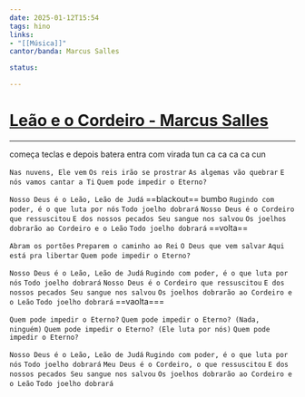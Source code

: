 ```yaml
---
date: 2025-01-12T15:54
tags: hino
links: 
- "[[Música]]"
cantor/banda: Marcus Salles

status: 

---
```

# [Leão e o Cordeiro - Marcus Salles](https://www.youtube.com/watch?v=lc8kQHrw2bk)
---

começa teclas e depois batera entra com virada 
tun ca ca ca ca cun

`Nas nuvens, Ele vem`
`Os reis irão se prostrar`
`As algemas vão quebrar`
`E nós vamos cantar a Ti`
`Quem pode impedir o Eterno?`

`Nosso Deus é o Leão, Leão de Judá` ==blackout== bumbo
`Rugindo com poder, é o que luta por nós`
`Todo joelho dobrará`
`Nosso Deus é o Cordeiro que ressuscitou`
`E dos nossos pecados Seu sangue nos salvou`
`Os joelhos dobrarão ao Cordeiro e o Leão`
`Todo joelho dobrará` ==volta==

`Abram os portões` 
`Preparem o caminho ao Rei`
`O Deus que vem salvar`
`Aqui está pra libertar`
`Quem pode impedir o Eterno?`

`Nosso Deus é o Leão, Leão de Judá`
`Rugindo com poder, é o que luta por nós`
`Todo joelho dobrará`
`Nosso Deus é o Cordeiro que ressuscitou`
`E dos nossos pecados Seu sangue nos salvou`
`Os joelhos dobrarão ao Cordeiro e o Leão`
`Todo joelho dobrará` ==vaolta===

`Quem pode impedir o Eterno?`
`Quem pode impedir o Eterno? (Nada, ninguém)`
`Quem pode impedir o Eterno? (Ele luta por nós)`
`Quem pode impedir o Eterno?`

`Nosso Deus é o Leão, Leão de Judá`
`Rugindo com poder, é o que luta por nós`
`Todo joelho dobrará`
`Meu Deus é o Cordeiro, o que ressuscitou`
`E dos nossos pecados Seu sangue nos salvou`
`Os joelhos dobrarão ao Cordeiro e o Leão`
`Todo joelho dobrará`